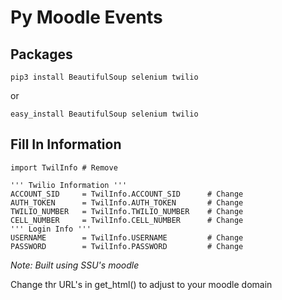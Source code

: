 # Py Moodle Events

## Packages
```
pip3 install BeautifulSoup selenium twilio
```
or
```
easy_install BeautifulSoup selenium twilio
```

## Fill In Information
```
import TwilInfo # Remove

''' Twilio Information '''
ACCOUNT_SID 	= TwilInfo.ACCOUNT_SID 		# Change
AUTH_TOKEN 		= TwilInfo.AUTH_TOKEN 		# Change
TWILIO_NUMBER 	= TwilInfo.TWILIO_NUMBER 	# Change
CELL_NUMBER 	= TwilInfo.CELL_NUMBER 		# Change
''' Login Info '''
USERNAME 		= TwilInfo.USERNAME 		# Change
PASSWORD 		= TwilInfo.PASSWORD 		# Change
```

*Note: Built using SSU's moodle*

Change thr URL's in get_html() to adjust to your moodle domain
